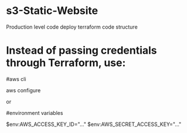 # s3-Static-Website
Production level code deploy terraform code structure 


# Instead of passing credentials through Terraform, use:

#aws cli

aws configure

or

#environment variables

$env:AWS_ACCESS_KEY_ID="..."
$env:AWS_SECRET_ACCESS_KEY="..."
